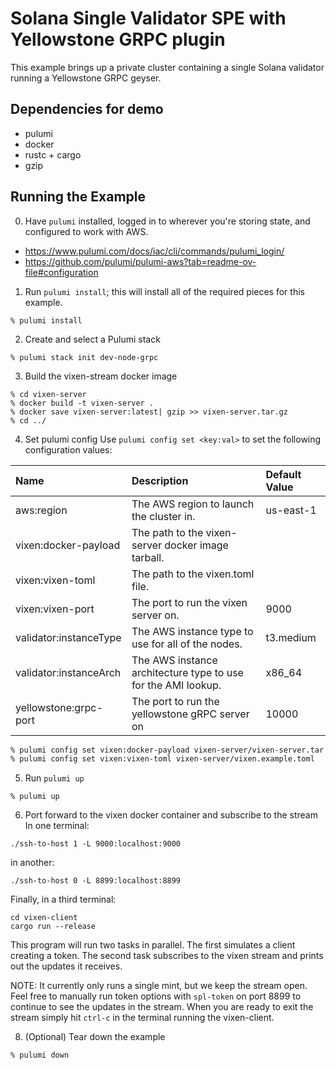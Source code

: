 # Solana Single Validator SPE with Yellowstone GRPC plugin

This example brings up a private cluster containing a single Solana validator running a Yellowstone
GRPC geyser.
## Dependencies for demo
- pulumi
- docker
- rustc + cargo
- gzip

## Running the Example

0. Have `pulumi` installed, logged in to wherever you're storing state, and configured to work with AWS.

- https://www.pulumi.com/docs/iac/cli/commands/pulumi_login/
- https://github.com/pulumi/pulumi-aws?tab=readme-ov-file#configuration

1. Run `pulumi install`; this will install all of the required pieces for this example.

```
% pulumi install
```

2. Create and select a Pulumi stack

```
% pulumi stack init dev-node-grpc
```

3. Build the vixen-stream docker image

```
% cd vixen-server
% docker build -t vixen-server .
% docker save vixen-server:latest| gzip >> vixen-server.tar.gz
% cd ../
```

4. Set pulumi config
Use `pulumi config set <key:val>` to set the following configuration values:

| Name                       | Description                                                       | Default Value |
| :------------------------- | :---------------------------------------------------------------- |:------------- |
| aws:region                 | The AWS region to launch the cluster in.                          | us-east-1
| vixen:docker-payload       | The path to the vixen-server docker image tarball.                |
| vixen:vixen-toml           | The path to the vixen.toml file.                                  |
| vixen:vixen-port           | The port to run the vixen server on.                              | 9000
| validator:instanceType     | The AWS instance type to use for all of the nodes.                | t3.medium
| validator:instanceArch     | The AWS instance architecture type to use for the AMI lookup.     | x86_64
| yellowstone:grpc-port      | The port to run the yellowstone gRPC server on                    | 10000

```bash
% pulumi config set vixen:docker-payload vixen-server/vixen-server.tar.gz
% pulumi config set vixen:vixen-toml vixen-server/vixen.example.toml
```

5. Run `pulumi up`

```
% pulumi up
```

6. Port forward to the vixen docker container and subscribe to the stream
In one terminal:
```
./ssh-to-host 1 -L 9000:localhost:9000
```
in another:

```
./ssh-to-host 0 -L 8899:localhost:8899
```
Finally, in a third terminal:
```
cd vixen-client
cargo run --release
```
This program will run two tasks in parallel. The first simulates a client creating a token. The
second task subscribes to the vixen stream and prints out the updates it receives.

NOTE: It currently only runs a single mint, but we keep the stream open. Feel free to manually
run token options with `spl-token` on port 8899 to continue to see the updates in the stream. When
you are ready to exit the stream simply hit `ctrl-c` in the terminal running the vixen-client.

8. (Optional) Tear down the example

```bash
% pulumi down
```
